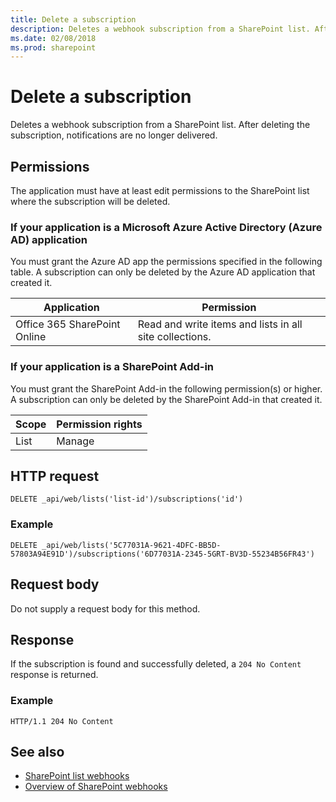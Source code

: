 ```yaml
---
title: Delete a subscription
description: Deletes a webhook subscription from a SharePoint list. After deleting the subscription, notifications are no longer delivered.
ms.date: 02/08/2018
ms.prod: sharepoint
---
```



# Delete a subscription

Deletes a webhook subscription from a SharePoint list. After deleting the subscription, notifications are no longer delivered.

## Permissions

The application must have at least edit permissions to the SharePoint list where the subscription will be deleted.

### If your application is a Microsoft Azure Active Directory (Azure AD) application

You must grant the Azure AD app the permissions specified in the following table. A subscription can only be deleted by the Azure AD application that created it.

Application | Permission 
------------|------------
Office 365 SharePoint Online|Read and write items and lists in all site collections.

### If your application is a SharePoint Add-in

You must grant the SharePoint Add-in the following permission(s) or higher. A subscription can only be deleted by the SharePoint Add-in that created it.

Scope | Permission rights 
------|------------
List|Manage

## HTTP request

```
DELETE _api/web/lists('list-id')/subscriptions('id')
```

### Example

```http
DELETE _api/web/lists('5C77031A-9621-4DFC-BB5D-57803A94E91D')/subscriptions('6D77031A-2345-5GRT-BV3D-55234B56FR43')
```

## Request body

Do not supply a request body for this method.

## Response

If the subscription is found and successfully deleted, a `204 No Content` response is returned.

### Example

```http
HTTP/1.1 204 No Content
```

## See also

- [SharePoint list webhooks](overview-sharepoint-list-webhooks.md)
- [Overview of SharePoint webhooks](../overview-sharepoint-webhooks.md)